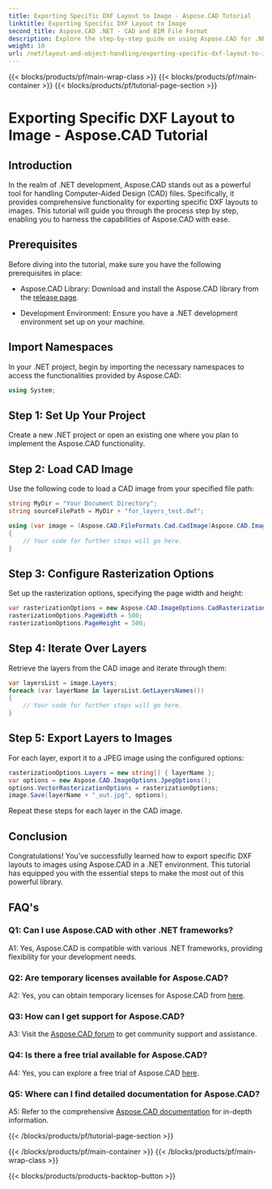 ```yaml
---
title: Exporting Specific DXF Layout to Image - Aspose.CAD Tutorial
linktitle: Exporting Specific DXF Layout to Image
second_title: Aspose.CAD .NET - CAD and BIM File Format
description: Explore the step-by-step guide on using Aspose.CAD for .NET to export specific DXF layouts to images. Maximize your .NET development efficiency with this powerful tutorial.
weight: 10
url: /net/layout-and-object-handling/exporting-specific-dxf-layout-to-image/
---
```


{{< blocks/products/pf/main-wrap-class >}}
{{< blocks/products/pf/main-container >}}
{{< blocks/products/pf/tutorial-page-section >}}

# Exporting Specific DXF Layout to Image - Aspose.CAD Tutorial

## Introduction

In the realm of .NET development, Aspose.CAD stands out as a powerful tool for handling Computer-Aided Design (CAD) files. Specifically, it provides comprehensive functionality for exporting specific DXF layouts to images. This tutorial will guide you through the process step by step, enabling you to harness the capabilities of Aspose.CAD with ease.

## Prerequisites

Before diving into the tutorial, make sure you have the following prerequisites in place:

- Aspose.CAD Library: Download and install the Aspose.CAD library from the [release page](https://releases.aspose.com/cad/net/).

- Development Environment: Ensure you have a .NET development environment set up on your machine.

## Import Namespaces

In your .NET project, begin by importing the necessary namespaces to access the functionalities provided by Aspose.CAD:

```csharp
using System;
```

## Step 1: Set Up Your Project

Create a new .NET project or open an existing one where you plan to implement the Aspose.CAD functionality.

## Step 2: Load CAD Image

Use the following code to load a CAD image from your specified file path:

```csharp
string MyDir = "Your Document Directory";
string sourceFilePath = MyDir + "for_layers_test.dwf";

using (var image = (Aspose.CAD.FileFormats.Cad.CadImage)Aspose.CAD.Image.Load(sourceFilePath))
{
    // Your code for further steps will go here.
}
```

## Step 3: Configure Rasterization Options

Set up the rasterization options, specifying the page width and height:

```csharp
var rasterizationOptions = new Aspose.CAD.ImageOptions.CadRasterizationOptions();
rasterizationOptions.PageWidth = 500;
rasterizationOptions.PageHeight = 500;
```

## Step 4: Iterate Over Layers

Retrieve the layers from the CAD image and iterate through them:

```csharp
var layersList = image.Layers;
foreach (var layerName in layersList.GetLayersNames())
{
    // Your code for further steps will go here.
}
```

## Step 5: Export Layers to Images

For each layer, export it to a JPEG image using the configured options:

```csharp
rasterizationOptions.Layers = new string[] { layerName };
var options = new Aspose.CAD.ImageOptions.JpegOptions();
options.VectorRasterizationOptions = rasterizationOptions;
image.Save(layerName + "_out.jpg", options);
```

Repeat these steps for each layer in the CAD image.

## Conclusion

Congratulations! You've successfully learned how to export specific DXF layouts to images using Aspose.CAD in a .NET environment. This tutorial has equipped you with the essential steps to make the most out of this powerful library.

## FAQ's

### Q1: Can I use Aspose.CAD with other .NET frameworks?

A1: Yes, Aspose.CAD is compatible with various .NET frameworks, providing flexibility for your development needs.

### Q2: Are temporary licenses available for Aspose.CAD?

A2: Yes, you can obtain temporary licenses for Aspose.CAD from [here](https://purchase.aspose.com/temporary-license/).

### Q3: How can I get support for Aspose.CAD?

A3: Visit the [Aspose.CAD forum](https://forum.aspose.com/c/cad/19) to get community support and assistance.

### Q4: Is there a free trial available for Aspose.CAD?

A4: Yes, you can explore a free trial of Aspose.CAD [here](https://releases.aspose.com/).

### Q5: Where can I find detailed documentation for Aspose.CAD?

A5: Refer to the comprehensive [Aspose.CAD documentation](https://reference.aspose.com/cad/net/) for in-depth information.

{{< /blocks/products/pf/tutorial-page-section >}}

{{< /blocks/products/pf/main-container >}}
{{< /blocks/products/pf/main-wrap-class >}}

{{< blocks/products/products-backtop-button >}}
